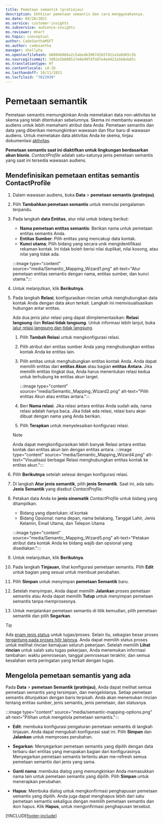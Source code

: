 ```yaml
---
title: Pemetaan semantik (pratinjau)
description: Ikhtisar pemetaan semantis dan cara menggunakannya.
ms.date: 09/28/2021
ms.service: customer-insights
ms.subservice: audience-insights
ms.reviewer: mhart
ms.topic: conceptual
author: CadeSanthaMSFT
ms.author: cadesantha
manager: shellyha
ms.openlocfilehash: b0884b8b6a2c5abe4b3967d1b57d11a3a6d65c5b
ms.sourcegitcommit: 5d82e5b808517e0e99fdfdd7e4a4422a5b8ebd5c
ms.translationtype: HT
ms.contentlocale: id-ID
ms.lasthandoff: 10/11/2021
ms.locfileid: "7622939"
---
```

# <a name="semantic-mappings"></a>Pemetaan semantik

Pemetaan semantis memungkinkan Anda memetakan data non-aktivitas ke skema yang telah ditentukan sebelumnya. Skema ini membantu wawasan audiens untuk lebih memahami atribut data Anda. Pemetaan semantis dan data yang diberikan memungkinkan wawasan dan fitur baru di wawasan audiens. Untuk memetakan data aktivitas Anda ke skema, tinjau dokumentasi [aktivitas](activities.md).

**Pemetaan semantis saat ini diaktifkan untuk lingkungan berdasarkan akun bisnis**. *ContactProfile* adalah satu-satunya jenis pemetaan semantis yang saat ini tersedia wawasan audiens.

## <a name="define-a-contactprofile-semantic-entity-mapping"></a>Mendefinisikan pemetaan entitas semantis ContactProfile

1. Dalam wawasan audiens, buka **Data** > **pemetaan semantis (pratinjau)**.

1. Pilih **Tambahkan pemetaan semantis** untuk memulai pengalaman terpandu.

1. Pada langkah **data Entitas**, atur nilai untuk bidang berikut:

   - **Nama pemetaan entitas semantis**: Berikan nama untuk pemetaan entitas semantis Anda.
   - **Entitas Sumber**: Pilih entitas yang mencakup data kontak.
   - **Kunci utama**; Pilih bidang yang secara unik mengidentifikasi rekaman kontak. Ini tidak boleh berisi nilai duplikat, nilai kosong, atau nilai yang tidak ada.

   :::image type="content" source="media/Semantic_Mapping_Wizard1.png" alt-text="Atur pemetaan entitas semantis dengan nama, entitas sumber, dan kunci utama.":::

1. Untuk melanjutkan, klik **Berikutnya**.

1. Pada langkah **Relasi**, konfigurasikan rincian untuk menghubungkan data kontak Anda dengan data akun terkait. Langkah ini memvisualisasikan hubungan antar entitas.  

   Ada dua jenis jalur relasi yang dapat diimplementasikan: **Relasi langsung** dan **Relasi tidak langsung**. Untuk informasi lebih lanjut, buka [jalur relasi langsung dan tidak langsung](relationships.md#relationship-paths).

   1. Pilih **Tambah Relasi** untuk mengkonfigurasi relasi.
   1. Pilih atribut dari entitas sumber Anda yang menghubungkan entitas kontak Anda ke entitas lain.
   1. Pilih entitas untuk menghubungkan entitas kontak Anda. Anda dapat memilih entitas dari **entitas Akun** atau bagian **entitas Antara**. Jika memilih entitas tingkat dua, Anda harus menentukan relasi kedua untuk terhubung ke entitas akun target.

      :::image type="content" source="media/Semantic_Mapping_Wizard2.png" alt-text="Pilih entitas Akun atau entitas antara.":::

   1. Beri **Nama relasi**. Jika relasi antara entitas Anda sudah ada, nama relasi adalah hanya baca. Jika tidak ada relasi, relasi baru akan dibuat dengan nama yang Anda berikan.
   1. Pilih **Terapkan** untuk menyelesaikan konfigurasi relasi.

   > [!NOTE]
   > Anda dapat mengkonfigurasikan lebih banyak Relasi antara entitas kontak dan entitas akun lain dengan entitas antara.
   >  :::image type="content" source="media/Semantic_Mapping_Wizard4.png" alt-text="Visualisasi berbagai Relasi menghubungkan entitas kontak ke entitas akun.":::

1. Pilih **Berikutnya** setelah selesai dengan konfigurasi relasi.

1. Di langkah **Atur jenis semantik**, pilih **jenis Semantik**. Saat ini, ada satu **Jenis Semantik** yang disebut *ContactProfile*.

1. Petakan data Anda ke **jenis sinematik** *ContactProfile* untuk bidang yang ditampilkan.
   - Bidang yang diperlukan: id kontak
   - Bidang Opsional: nama depan, nama belakang, Tanggal Lahir, Jenis Kelamin, Email Utama, dan Telepon Utama

   :::image type="content" source="media/Semantic_Mapping_Wizard5.png" alt-text="Petakan atribut data kontak Anda ke bidang wajib dan opsional yang disediakan.":::

1. Untuk melanjutkan, klik **Berikutnya**.

1. Pada langkah **Tinjauan**, lihat konfigurasi pemetaan semantis. Pilih **Edit** untuk bagian yang sesuai untuk membuat perubahan.

1. Pilih **Simpan** untuk menyimpan **pemetaan Semantik** baru.

1. Setelah menyimpan, Anda dapat memilih **Jalankan** proses pemetaan semantis atau Anda dapat memilih **Tutup** untuk menyimpan pemetaan semantis tanpa memprosesnya.

1. Untuk menjalankan pemetaan semantis di titik kemudian, pilih pemetaan semantik dan pilih **Segarkan**.

> [!TIP]
> Ada [enam jenis status](system.md#status-types) untuk tugas/proses. Selain itu, sebagian besar proses [tergantung pada proses hilir lainnya](system.md#refresh-policies). Anda dapat memilih status proses untuk melihat rincian kemajuan seluruh pekerjaan. Setelah memilih **Lihat rincian** untuk salah satu tugas pekerjaan, Anda menemukan informasi tambahan: waktu pemrosesan, tanggal pemrosesan terakhir, dan semua kesalahan serta peringatan yang terkait dengan tugas.

## <a name="manage-existing-semantic-mappings"></a>Mengelola pemetaan semantis yang ada

Pada **Data** > **pemetaan Semantik (pratinjau)**, Anda dapat melihat semua pemetaan semantis yang tersimpan, dan mengelolanya. Setiap pemetaan semantis ditunjukkan dengan baris terpisah. Anda akan menemukan rincian tentang entitas sumber, jenis semantis, jenis pemetaan, dan statusnya.

:::image type="content" source="media/semantic-mapping-options.png" alt-text="Pilihan untuk mengelola pemetaan semantis.":::

- **Edit**: membuka konfigurasi pengaturan pemetaan semantis di langkah tinjauan. Anda dapat mengubah konfigurasi saat ini. Pilih **Simpan** dan **Jalankan** untuk memproses perubahan.

- **Segarkan**: Menyegarkan pemetaan semantis yang dipilih dengan data terbaru dari entitas yang merupakan bagian dari konfigurasinya. Menyegarkan pemetaan semantis tertentu akan me-refresh semua pemetaan semantis dari jenis yang sama.

- **Ganti nama**: membuka dialog yang memungkinkan Anda memasukkan nama lain untuk pemetaan semantis yang dipilih. Pilih **Simpan** untuk menerapkan perubahan.

- **Hapus**: Membuka dialog untuk mengkonfirmasi penghapusan pemetaan semantis yang dipilih. Anda juga dapat menghapus lebih dari satu pemetaan semantis sekaligus dengan memilih pemetaan semantis dan ikon hapus. Klik **Hapus**, untuk mengonfirmasi penghapusan tersebut.

[!INCLUDE[footer-include](../includes/footer-banner.md)]

